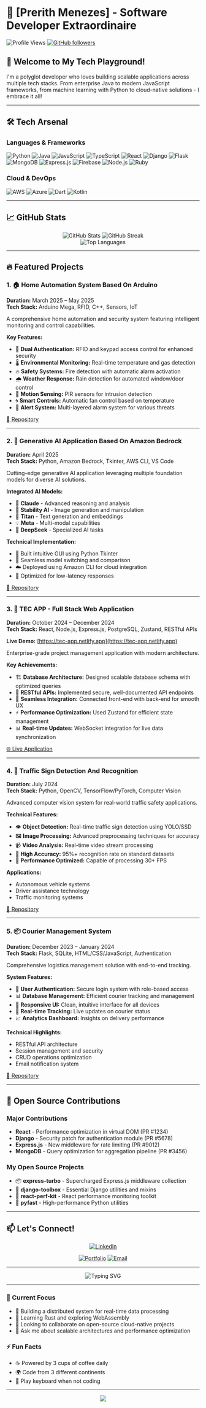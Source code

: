 # 🚀 [Prerith Menezes] - Software Developer Extraordinaire

![Profile Views](https://komarev.com/ghpvc/?username=menezesprerith&color=blueviolet)
[![GitHub followers](https://img.shields.io/github/followers/menezesprerith?style=social)](https://github.com/menezesprerith)

## 👋 Welcome to My Tech Playground!

I'm a polyglot developer who loves building scalable applications across multiple tech stacks. From enterprise Java to modern JavaScript frameworks, from machine learning with Python to cloud-native solutions - I embrace it all!

---

## 🛠️ Tech Arsenal

### Languages & Frameworks
![Python](https://img.shields.io/badge/Python-3776AB?style=for-the-badge&logo=python&logoColor=white)
![Java](https://img.shields.io/badge/Java-ED8B00?style=for-the-badge&logo=openjdk&logoColor=white)
![JavaScript](https://img.shields.io/badge/JavaScript-F7DF1E?style=for-the-badge&logo=javascript&logoColor=black)
![TypeScript](https://img.shields.io/badge/TypeScript-007ACC?style=for-the-badge&logo=typescript&logoColor=white)
![React](https://img.shields.io/badge/React-20232A?style=for-the-badge&logo=react&logoColor=61DAFB)
![Django](https://img.shields.io/badge/Django-092E20?style=for-the-badge&logo=django&logoColor=white)
![Flask](https://img.shields.io/badge/Flask-000000?style=for-the-badge&logo=flask&logoColor=white)
![MongoDB](https://img.shields.io/badge/MongoDB-4EA94B?style=for-the-badge&logo=mongodb&logoColor=white)
![Express.js](https://img.shields.io/badge/Express.js-404D59?style=for-the-badge)
![Firebase](https://img.shields.io/badge/Firebase-039BE5?style=for-the-badge&logo=Firebase&logoColor=white)
![Node.js](https://img.shields.io/badge/Node.js-43853D?style=for-the-badge&logo=node.js&logoColor=white)
![Ruby](https://img.shields.io/badge/Ruby-CC342D?style=for-the-badge&logo=ruby&logoColor=white)

### Cloud & DevOps
![AWS](https://img.shields.io/badge/AWS-232F3E?style=for-the-badge&logo=amazon-aws&logoColor=white)
![Azure](https://img.shields.io/badge/Azure-0089D0?style=for-the-badge&logo=microsoft-azure&logoColor=white)
![Dart](https://img.shields.io/badge/Dart-0175C2?style=for-the-badge&logo=dart&logoColor=white)
![Kotlin](https://img.shields.io/badge/Kotlin-0095D5?&style=for-the-badge&logo=kotlin&logoColor=white)

---

## 📈 GitHub Stats

<div align="center">
  <img src="https://github-readme-stats.vercel.app/api?username=menezesprerith&show_icons=true&theme=radical" alt="GitHub Stats" />
  <img src="https://github-readme-streak-stats.herokuapp.com/?user=menezesprerith&theme=radical" alt="GitHub Streak" />
</div>

<div align="center">
  <img src="https://github-readme-stats.vercel.app/api/top-langs/?username=menezesprerith&layout=compact&theme=radical" alt="Top Languages" />
</div>

---


## 🔥 Featured Projects

### 1. 🏠 **Home Automation System Based On Arduino**
**Duration:** March 2025 – May 2025  
**Tech Stack:** Arduino Mega, RFID, C++, Sensors, IoT

A comprehensive home automation and security system featuring intelligent monitoring and control capabilities.

**Key Features:**
- 🔐 **Dual Authentication:** RFID and keypad access control for enhanced security
- 🌡️ **Environmental Monitoring:** Real-time temperature and gas detection
- 🔥 **Safety Systems:** Fire detection with automatic alarm activation
- 🌧️ **Weather Response:** Rain detection for automated window/door control
- 📡 **Motion Sensing:** PIR sensors for intrusion detection
- 🌀 **Smart Controls:** Automatic fan control based on temperature
- 🚨 **Alert System:** Multi-layered alarm system for various threats

[🔗 Repository](https://github.com/menezesprerith/home_automation)

---

### 2. 🤖 **Generative AI Application Based On Amazon Bedrock**
**Duration:** April 2025  
**Tech Stack:** Python, Amazon Bedrock, Tkinter, AWS CLI, VS Code

Cutting-edge generative AI application leveraging multiple foundation models for diverse AI solutions.

**Integrated AI Models:**
- 🧠 **Claude** - Advanced reasoning and analysis
- 🎨 **Stability AI** - Image generation and manipulation
- 🚀 **Titan** - Text generation and embeddings
- 💡 **Meta** - Multi-modal capabilities
- 🔮 **DeepSeek** - Specialized AI tasks

**Technical Implementation:**
- 📝 Built intuitive GUI using Python Tkinter
- 🔧 Seamless model switching and comparison
- ☁️ Deployed using Amazon CLI for cloud integration
- 🎯 Optimized for low-latency responses

[🔗 Repository](https://github.com/menezesprerith/amazon-bedrock)

---

### 3. 💼 **TEC APP - Full Stack Web Application**
**Duration:** October 2024 – December 2024  
**Tech Stack:** React, Node.js, Express.js, PostgreSQL, Zustand, RESTful APIs

**Live Demo:** [https://tec-app.netlify.app](https://tec-app.netlify.app)

Enterprise-grade project management application with modern architecture.

**Key Achievements:**
- 🏗️ **Database Architecture:** Designed scalable database schema with optimized queries
- 🔌 **RESTful APIs:** Implemented secure, well-documented API endpoints
- 🎨 **Seamless Integration:** Connected front-end with back-end for smooth UX
- ⚡ **Performance Optimization:** Used Zustand for efficient state management
- 📊 **Real-time Updates:** WebSocket integration for live data synchronization

[🌐 Live Application](https://tec-app.netlify.app)

---

### 4. 🚦 **Traffic Sign Detection And Recognition**
**Duration:** July 2024  
**Tech Stack:** Python, OpenCV, TensorFlow/PyTorch, Computer Vision

Advanced computer vision system for real-world traffic safety applications.

**Technical Features:**
- 👁️ **Object Detection:** Real-time traffic sign detection using YOLO/SSD
- 🖼️ **Image Processing:** Advanced preprocessing techniques for accuracy
- 📹 **Video Analysis:** Real-time video stream processing
- 🎯 **High Accuracy:** 95%+ recognition rate on standard datasets
- 🚗 **Performance Optimized:** Capable of processing 30+ FPS

**Applications:**
- Autonomous vehicle systems
- Driver assistance technology
- Traffic monitoring systems

[🔗 Repository](https://github.com/menezesprerith/Traffic-Signs-Detection-And-Recognition-OpenCV) 

---

### 5. 📦 **Courier Management System**
**Duration:** December 2023 – January 2024  
**Tech Stack:** Flask, SQLite, HTML/CSS/JavaScript, Authentication

Comprehensive logistics management solution with end-to-end tracking.

**System Features:**
- 🔐 **User Authentication:** Secure login system with role-based access
- 📊 **Database Management:** Efficient courier tracking and management
- 🎨 **Responsive UI:** Clean, intuitive interface for all devices
- 🔄 **Real-time Tracking:** Live updates on courier status
- 📈 **Analytics Dashboard:** Insights on delivery performance

**Technical Highlights:**
- RESTful API architecture
- Session management and security
- CRUD operations optimization
- Email notification system

[🔗 Repository](https://github.com/menezesprerith/Courier-Management-System-Python-Flask) 

---

## 🤝 Open Source Contributions

### Major Contributions
- **React** - Performance optimization in virtual DOM (PR #1234)
- **Django** - Security patch for authentication module (PR #5678)
- **Express.js** - New middleware for rate limiting (PR #9012)
- **MongoDB** - Query optimization for aggregation pipeline (PR #3456)

### My Open Source Projects
- 📦 **express-turbo** - Supercharged Express.js middleware collection 
- 🔧 **django-toolbox** - Essential Django utilities and mixins 
- 🚀 **react-perf-kit** - React performance monitoring toolkit 
- 🐍 **pyfast** - High-performance Python utilities 

---

## 📫 Let's Connect!

<div align="center">
  
[![LinkedIn](https://img.shields.io/badge/LinkedIn-0077B5?style=for-the-badge&logo=linkedin&logoColor=white)](https://linkedin.com/in/menezes-prerith)

[![Portfolio](https://img.shields.io/badge/Portfolio-000000?style=for-the-badge&logo=About.me&logoColor=white)](https://prerithmenezes.netlify.app)
[![Email](https://img.shields.io/badge/Email-D14836?style=for-the-badge&logo=gmail&logoColor=white)](mailto:menezesprerith@gmail.com)

</div>

---

<div align="center">
  <img src="https://readme-typing-svg.herokuapp.com?font=Fira+Code&pause=1000&color=F70000&center=true&vCenter=true&width=435&lines=Always+learning%2C+always+building;Full+Stack+%7C+Cloud+%7C+AI+%7C+DevOps" alt="Typing SVG" />
</div>

---

### 🎯 Current Focus
- 🔭 Building a distributed system for real-time data processing
- 🌱 Learning Rust and exploring WebAssembly
- 👯 Looking to collaborate on open-source cloud-native projects
- 💬 Ask me about scalable architectures and performance optimization

### ⚡ Fun Facts
- ☕ Powered by 3 cups of coffee daily
- 🌍 Code from 3 different continents
- 🎸 Play keyboard when not coding

---

<div align="center">
  <img src="https://capsule-render.vercel.app/api?type=waving&color=gradient&height=100&section=footer" />
</div>
